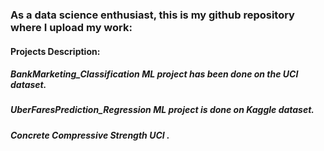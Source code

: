 ### As a data science enthusiast, this is my github repository where I upload my work:

#### Projects Description:

##### BankMarketing_Classification ML project has been done on the UCI dataset.
##### UberFaresPrediction_Regression ML project is done on Kaggle dataset.
##### Concrete Compressive Strength UCI .
